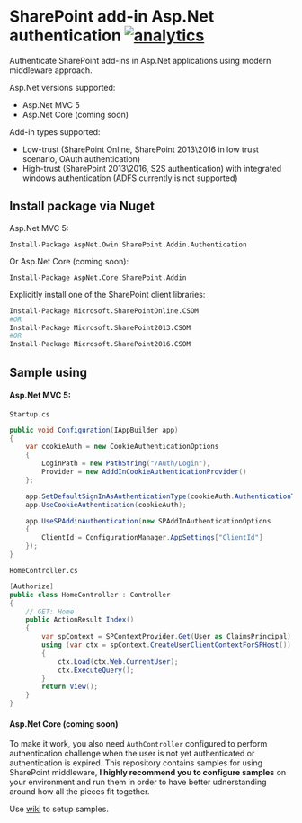 # SharePoint add-in Asp.Net authentication [![analytics](http://www.google-analytics.com/collect?v=1&t=pageview&tid=UA-87971440-5&cid=53bf5757-8d4f-44b3-94c1-1a0f33942f48&dl=https%3A%2F%2Fgithub.com%2Fs-KaiNet%2FSharePoint-AspNet-Authentication)]()  
Authenticate SharePoint add-ins in Asp.Net applications using modern middleware approach.   

Asp.Net versions supported:  
 - Asp.Net MVC 5
 - Asp.Net Core (coming soon)

Add-in types supported: 
 - Low-trust (SharePoint Online, SharePoint 2013\2016 in low trust scenario, OAuth authentication)
 - High-trust (SharePoint 2013\2016, S2S authentication) with integrated windows authentication (ADFS currently is not supported)

## Install package via Nuget

Asp.Net MVC 5:
```
Install-Package AspNet.Owin.SharePoint.Addin.Authentication
```

Or Asp.Net Core (coming soon):
```
Install-Package AspNet.Core.SharePoint.Addin
```

Explicitly install one of the SharePoint client libraries:
```bash
Install-Package Microsoft.SharePointOnline.CSOM 
#OR
Install-Package Microsoft.SharePoint2013.CSOM
#OR
Install-Package Microsoft.SharePoint2016.CSOM 
```


## Sample using

#### Asp.Net MVC 5:  

`Startup.cs`
```csharp
public void Configuration(IAppBuilder app)
{
	var cookieAuth = new CookieAuthenticationOptions
	{
		LoginPath = new PathString("/Auth/Login"),
		Provider = new AdddInCookieAuthenticationProvider()
	};

	app.SetDefaultSignInAsAuthenticationType(cookieAuth.AuthenticationType);
	app.UseCookieAuthentication(cookieAuth);

	app.UseSPAddinAuthentication(new SPAddInAuthenticationOptions
	{
		ClientId = ConfigurationManager.AppSettings["ClientId"]
	});
}

```
`HomeController.cs`
```csharp
[Authorize]
public class HomeController : Controller
{
	// GET: Home
	public ActionResult Index()
	{
		var spContext = SPContextProvider.Get(User as ClaimsPrincipal);
		using (var ctx = spContext.CreateUserClientContextForSPHost())
		{
			ctx.Load(ctx.Web.CurrentUser);
			ctx.ExecuteQuery();
		}
		return View();
	}
}
```
#### Asp.Net Core (coming soon)

To make it work, you also need `AuthController` configured to perform authentication challenge when the user is not yet authenticated or authentication is expired. 
This repository contains samples for using SharePoint middleware, **I highly recommend you to configure samples** on your environment and run them in order to have better udnerstanding around how all the pieces fit together. 

Use [wiki](https://github.com/s-KaiNet/SharePoint-AspNet-Authentication/wiki) to setup samples. 